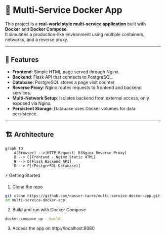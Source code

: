 # 🚀 Multi-Service Docker App

This project is a **real-world style multi-service application** built with **Docker** and **Docker Compose**.  
It simulates a production-like environment using multiple containers, networks, and a reverse proxy.

---

## 📌 Features
- **Frontend**: Simple HTML page served through Nginx.  
- **Backend**: Flask API that connects to PostgreSQL.  
- **Database**: PostgreSQL stores a page visit counter.  
- **Reverse Proxy**: Nginx routes requests to frontend and backend services.  
- **Multi-Network Setup**: Isolates backend from external access, only exposed via Nginx.  
- **Persistent Storage**: Database uses Docker volumes for data persistence.  

---

## 🏗️ Architecture
```mermaid
graph TD
    A[Browser] -->|HTTP Request| B[Nginx Reverse Proxy]
    B --> C[Frontend - Nginx Static HTML]
    B --> D[Flask Backend API]
    D --> E[(PostgreSQL Database)]
```
⚡ Getting Started
1. Clone the repo
```bash
git clone https://github.com/nasser-tarek/multi-service-docker-app.git
cd multi-service-docker-app
```
2. Build and run with Docker Compose
```bash
docker-compose up --build
```
3. Access the app on http://localhost:8080
